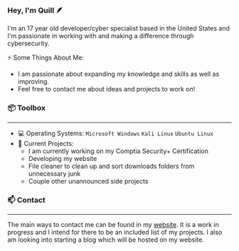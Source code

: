 ### Hey, I'm Quill 🪶
I'm an 17 year old developer/cyber specialist based in the United States and I'm passionate in working with and making a difference through cybersecurity.

⚡ Some Things About Me:
- I am passionate about expanding my knowledge and skills as well as improving.
- Feel free to contact me about ideas and projects to work on!


### 📦 Toolbox
---
- 💻 Operating Systems: `Microsoft Windows` `Kali Linux` `Ubuntu Linux`
- 🔭 Current Projects:
  - I am currently working on my Comptia Security+ Certification
  - Developing my website
  - File cleaner to clean up and sort downloads folders from unnecessary junk
  - Couple other unannounced side projects



### 📫 Contact
---
The main ways to contact me can be found in my [website](elijahbixby.com "qu1ll's Website"). It is a work in progress and I intend for there to be an included list of my projects. I also am looking into starting a blog which will be hosted on my website.


<!--
**qu1ll/qu1ll** is a ✨ _special_ ✨ repository because its `README.md` (this file) appears on your GitHub profile.

Here are some ideas to get you started:

- 🔭 I’m currently working on ...
- 🌱 I’m currently learning ...
- 👯 I’m looking to collaborate on ...
- 🤔 I’m looking for help with ...
- 💬 Ask me about ...
- 📫 How to reach me: ...
- 😄 Pronouns: ...
- ⚡ Fun fact: ...
-->
